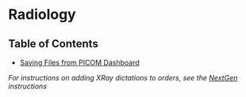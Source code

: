 # Radiology

## Table of Contents

- [Saving Files from PICOM Dashboard](ImagingInstructions.md)

*For instructions on adding XRay dictations to orders, see the [NextGen](UNC/InstructionSets) instructions*
